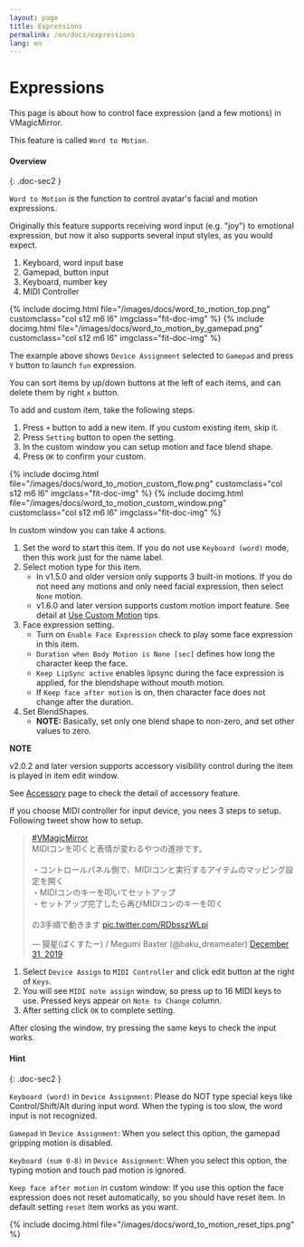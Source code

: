 ```yaml
---
layout: page
title: Expressions
permalink: /en/docs/expressions
lang: en
---
```


# Expressions

This page is about how to control face expression (and a few motions) in VMagicMirror.

This feature is called `Word to Motion`.

#### Overview
{: .doc-sec2 }

`Word to Motion` is the function to control avatar's facial and motion expressions.

Originally this feature supports receiving word input (e.g. "joy") to emotional expression, but now it also supports several input styles, as you would expect.

<div class="doc-ul" markdown="1">

1. Keyboard, word input base
2. Gamepad, button input
3. Keyboard, number key
4. MIDI Controller

</div>

<div class="row">
{% include docimg.html file="/images/docs/word_to_motion_top.png" customclass="col s12 m6 l6" imgclass="fit-doc-img" %}
{% include docimg.html file="/images/docs/word_to_motion_by_gamepad.png" customclass="col s12 m6 l6" imgclass="fit-doc-img" %}
</div>

The example above shows `Device Assignment` selected to `Gamepad` and press `Y` button to launch `fun` expression.

You can sort items by up/down buttons at the left of each items, and can delete them by right `x` button.

To add and custom item, take the following steps.

<div class="doc-ul" markdown="1">

1. Press `+` button to add a new item. If you custom existing item, skip it.
2. Press `Setting` button to open the setting.
3. In the custom window you can setup motion and face blend shape.
4. Press `OK` to confirm your custom.

</div>

<div class="row">
{% include docimg.html file="/images/docs/word_to_motion_custom_flow.png" customclass="col s12 m6 l6" imgclass="fit-doc-img" %}
{% include docimg.html file="/images/docs/word_to_motion_custom_window.png" customclass="col s12 m6 l6" imgclass="fit-doc-img" %}
</div>

In custom window you can take 4 actions.

<div class="doc-ul" markdown="1">

1. Set the word to start this item. If you do not use `Keyboard (word)` mode, then this work just for the name label.
2. Select motion type for this item. 
    * In v1.5.0 and older version only supports 3 built-in motions. If you do not need any motions and only need facial expression, then select `None` motion.
    * v1.6.0 and later version supports custom motion import feature. See detail at [Use Custom Motion](../tips/use_custom_motion) tips.
3. Face expression setting.
    * Turn on `Enable Face Expression` check to play some face expression in this item.
    * `Duration when Body Motion is None [sec]` defines how long the character keep the face.
    * `Keep LipSync active` enables lipsync during the face expression is applied, for the blendshape without mouth motion.
    * If `Keep face after motion` is on, then character face does not change after the duration.
4. Set BlendShapes. 
    * **NOTE:** Basically, set only one blend shape to non-zero, and set other values to zero.

</div>

<div class="note-area" markdown="1">

**NOTE**

v2.0.2 and later version supports accessory visibility control during the item is played in item edit window.

See [Accessory](./accessory) page to check the detail of accessory feature.

</div>


If you choose MIDI controller for input device, you nees 3 steps to setup. Following tweet show how to setup.

<blockquote class="twitter-tweet"><p lang="ja" dir="ltr"><a href="https://twitter.com/hashtag/VMagicMirror?src=hash&amp;ref_src=twsrc%5Etfw">#VMagicMirror</a><br>MIDIコンを叩くと表情が変わるやつの進捗です。<br><br>・コントロールパネル側で、MIDIコンと実行するアイテムのマッピング設定を開く<br>・MIDIコンのキーを叩いてセットアップ<br>・セットアップ完了したら再びMIDIコンのキーを叩く<br><br>の3手順で動きます <a href="https://t.co/RDbsszWLpi">pic.twitter.com/RDbsszWLpi</a></p>&mdash; 獏星(ばくすたー) / Megumi Baxter (@baku_dreameater) <a href="https://twitter.com/baku_dreameater/status/1211990346525077504?ref_src=twsrc%5Etfw">December 31, 2019</a></blockquote> <script async src="https://platform.twitter.com/widgets.js" charset="utf-8"></script>

<div class="doc-ul" markdown="1">

1. Select `Device Assign` to `MIDI Controller` and click edit button at the right of `Keys`.
2. You will see `MIDI note assign` window, so press up to 16 MIDI keys to use. Pressed keys appear on `Note to Change` column.
3. After setting click `OK` to complete setting.

</div>

After closing the window, try pressing the same keys to check the input works.

#### Hint
{: .doc-sec2 }

`Keyboard (word)` in `Device Assignment`: Please do NOT type special keys like Control/Shift/Alt during input word. When the typing is too slow, the word input is not recognized.

`Gamepad` in `Device Assignment`: When you select this option, the gamepad gripping motion is disabled.

`Keyboard (num 0-8)` in `Device Assignment`: When you select this option, the typing motion and touch pad motion is ignored.

`Keep face after motion` in custom window: If you use this option the face expression does not reset automatically, so you should have reset item. In default setting `reset` item works as you want.

{% include docimg.html file="/images/docs/word_to_motion_reset_tips.png" %}
